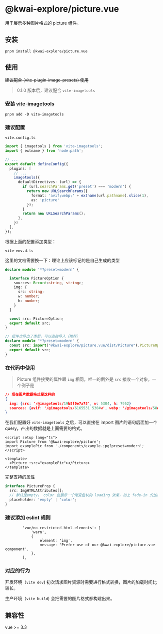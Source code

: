 # @kwai-explore/picture.vue

用于展示多种图片格式的 picture 组件。

## 安装

`pnpm install @kwai-explore/picture.vue`

## 使用

~~建议配合 (vite-plugin-image-presets) 使用~~  
> 0.1.0 版本后，建议配合 `vite-imagetools`

### 安装 [vite-imagetools](https://github.com/JonasKruckenberg/imagetools)

`pnpm add -D vite-imagetools`

### 建议配置

`vite.config.ts`

```ts
import { imagetools } from 'vite-imagetools';
import { extname } from 'node:path';

// ...
export default defineConfig({
  plugins: [
    // ...
    imagetools({
      defaultDirectives: (url) => {
        if (url.searchParams.get('preset') === 'modern') {
          return new URLSearchParams({
            format: 'avif;webp;' + extname(url.pathname).slice(1),
            as: 'picture'
          });
        }
        return new URLSearchParams();
      },
    })
  ],
});
```

根据上面的配置添加类型：

`vite-env.d.ts`

这里的文档需要换一下：理论上应该标记的是自己生成的类型

```ts
declare module '*?preset=modern' {

  interface PictureOption {
    sources: Record<string, string>;
    img: {
      src: string;
      w: number;
      h: number;
    }
  }

  const src: PictureOption;
  export default src;
}

// 组件也导出了类型，可以直接导入（推荐）
declare module "*?preset=modern" {
  const src: import("@kwai-explore/picture.vue/dist/Picture").PictureOption;
  export default src;
}
```

### 在代码中使用

> Picture 组件接受的属性跟 `img` 相同，唯一的例外是 `src` 接收一个对象，一个例子是

```json
// 现在图片数据格式是这样的
{
  img: {src: '/@imagetools/19b8f0e7a78', w: 5304, h: 7952}
  sources: {avif: '/@imagetools/6165531 5304w', webp: '/@imagetools/58dbfda 5304w'}
}
```

在我们配置好 `vite-imagetools` 之后，可以直接在 import 图片的语句后面加一个 query，产出的数据就是上面需要的格式。

```vue
<script setup lang="ts">
import Picture from '@kwai-explore/picture';
import examplePic from './components/example.jpg?preset=modern';
</script>

<template>
  <Picture :src="examplePic"></Picture>
</template>
```

完整支持的属性

```ts
interface PictureProp {
  src: ImgHTMLAttributes[];
  // 默认是empty。 color 会展示一个渐变色块的 loading 效果，加上 fade-in 的加载成功的渐变效果。
  placeholder: 'empty' | 'color';
}
```

### 建议添加 eslint 规则

```
        'vue/no-restricted-html-elements': [
            'warn',
            {
                element: 'img',
                message: 'Prefer use of our @kwai-explore/picture.vue component',
            },
        ],
```

### 对应的行为

开发环境（`vite dev`) 初次请求图片资源时需要进行格式转换，图片的加载时间比较长。

生产环境（`vite build`) 会把需要的图片格式都构建出来。

## 兼容性

vue >= 3.3
